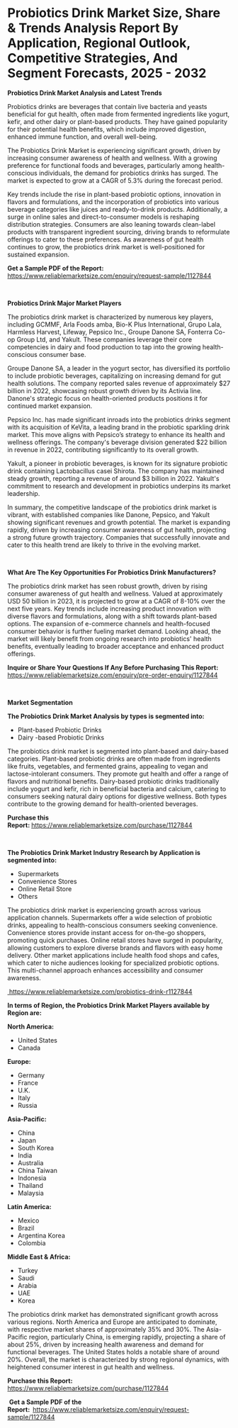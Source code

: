 <p><h1>Probiotics Drink Market Size, Share & Trends Analysis Report By Application, Regional Outlook, Competitive Strategies, And Segment Forecasts, 2025 - 2032</h1></p><p><strong>Probiotics Drink Market Analysis and Latest Trends</strong></p>
<p><p>Probiotics drinks are beverages that contain live bacteria and yeasts beneficial for gut health, often made from fermented ingredients like yogurt, kefir, and other dairy or plant-based products. They have gained popularity for their potential health benefits, which include improved digestion, enhanced immune function, and overall well-being.</p><p>The Probiotics Drink Market is experiencing significant growth, driven by increasing consumer awareness of health and wellness. With a growing preference for functional foods and beverages, particularly among health-conscious individuals, the demand for probiotics drinks has surged. The market is expected to grow at a CAGR of 5.3% during the forecast period. </p><p>Key trends include the rise in plant-based probiotic options, innovation in flavors and formulations, and the incorporation of probiotics into various beverage categories like juices and ready-to-drink products. Additionally, a surge in online sales and direct-to-consumer models is reshaping distribution strategies. Consumers are also leaning towards clean-label products with transparent ingredient sourcing, driving brands to reformulate offerings to cater to these preferences. As awareness of gut health continues to grow, the probiotics drink market is well-positioned for sustained expansion.</p></p>
<p><strong>Get a Sample PDF of the Report:&nbsp;</strong> <a href="https://www.reliablemarketsize.com/enquiry/request-sample/1127844?utm_campaign=3212&utm_medium=2&utm_source=Github&utm_content=ia&utm_term=17042025&utm_id=probiotics-drink">https://www.reliablemarketsize.com/enquiry/request-sample/1127844</a></p>
<p>&nbsp;</p>
<p><strong>Probiotics Drink Major Market Players</strong></p>
<p><p>The probiotics drink market is characterized by numerous key players, including GCMMF, Arla Foods amba, Bio-K Plus International, Grupo Lala, Harmless Harvest, Lifeway, Pepsico Inc., Groupe Danone SA, Fonterra Co-op Group Ltd, and Yakult. These companies leverage their core competencies in dairy and food production to tap into the growing health-conscious consumer base.</p><p>Groupe Danone SA, a leader in the yogurt sector, has diversified its portfolio to include probiotic beverages, capitalizing on increasing demand for gut health solutions. The company reported sales revenue of approximately $27 billion in 2022, showcasing robust growth driven by its Activia line. Danone's strategic focus on health-oriented products positions it for continued market expansion.</p><p>Pepsico Inc. has made significant inroads into the probiotics drinks segment with its acquisition of KeVita, a leading brand in the probiotic sparkling drink market. This move aligns with Pepsico’s strategy to enhance its health and wellness offerings. The company's beverage division generated $22 billion in revenue in 2022, contributing significantly to its overall growth.</p><p>Yakult, a pioneer in probiotic beverages, is known for its signature probiotic drink containing Lactobacillus casei Shirota. The company has maintained steady growth, reporting a revenue of around $3 billion in 2022. Yakult's commitment to research and development in probiotics underpins its market leadership.</p><p>In summary, the competitive landscape of the probiotics drink market is vibrant, with established companies like Danone, Pepsico, and Yakult showing significant revenues and growth potential. The market is expanding rapidly, driven by increasing consumer awareness of gut health, projecting a strong future growth trajectory. Companies that successfully innovate and cater to this health trend are likely to thrive in the evolving market.</p></p>
<p>&nbsp;</p>
<p><strong>What Are The Key Opportunities For Probiotics Drink Manufacturers?</strong></p>
<p><p>The probiotics drink market has seen robust growth, driven by rising consumer awareness of gut health and wellness. Valued at approximately USD 50 billion in 2023, it is projected to grow at a CAGR of 8-10% over the next five years. Key trends include increasing product innovation with diverse flavors and formulations, along with a shift towards plant-based options. The expansion of e-commerce channels and health-focused consumer behavior is further fueling market demand. Looking ahead, the market will likely benefit from ongoing research into probiotics' health benefits, eventually leading to broader acceptance and enhanced product offerings.</p></p>
<p><strong>Inquire or Share Your Questions If Any Before Purchasing This Report:</strong> <a href="https://www.reliablemarketsize.com/enquiry/pre-order-enquiry/1127844?utm_campaign=3212&utm_medium=2&utm_source=Github&utm_content=ia&utm_term=17042025&utm_id=probiotics-drink">https://www.reliablemarketsize.com/enquiry/pre-order-enquiry/1127844</a></p>
<p>&nbsp;</p>
<p><strong>Market Segmentation</strong></p>
<p><strong>The Probiotics Drink Market Analysis by types is segmented into:</strong></p>
<p><ul><li>Plant-based Probiotic Drinks</li><li>Dairy -based Probiotic Drinks</li></ul></p>
<p><p>The probiotics drink market is segmented into plant-based and dairy-based categories. Plant-based probiotic drinks are often made from ingredients like fruits, vegetables, and fermented grains, appealing to vegan and lactose-intolerant consumers. They promote gut health and offer a range of flavors and nutritional benefits. Dairy-based probiotic drinks traditionally include yogurt and kefir, rich in beneficial bacteria and calcium, catering to consumers seeking natural dairy options for digestive wellness. Both types contribute to the growing demand for health-oriented beverages.</p></p>
<p><strong>Purchase this Report:&nbsp;</strong><a href="https://www.reliablemarketsize.com/purchase/1127844?utm_campaign=3212&utm_medium=2&utm_source=Github&utm_content=ia&utm_term=17042025&utm_id=probiotics-drink">https://www.reliablemarketsize.com/purchase/1127844</a></p>
<p>&nbsp;</p>
<p><strong>The Probiotics Drink Market Industry Research by Application is segmented into:</strong></p>
<p><ul><li>Supermarkets</li><li>Convenience Stores</li><li>Online Retail Store</li><li>Others</li></ul></p>
<p><p>The probiotics drink market is experiencing growth across various application channels. Supermarkets offer a wide selection of probiotic drinks, appealing to health-conscious consumers seeking convenience. Convenience stores provide instant access for on-the-go shoppers, promoting quick purchases. Online retail stores have surged in popularity, allowing customers to explore diverse brands and flavors with easy home delivery. Other market applications include health food shops and cafes, which cater to niche audiences looking for specialized probiotic options. This multi-channel approach enhances accessibility and consumer awareness.</p></p>
<p><a href="https://www.reliablemarketsize.com/probiotics-drink-r1127844?utm_campaign=3212&utm_medium=2&utm_source=Github&utm_content=ia&utm_term=17042025&utm_id=probiotics-drink">&nbsp;https://www.reliablemarketsize.com/probiotics-drink-r1127844</a></p>
<p><strong>In terms of Region, the Probiotics Drink Market Players available by Region are:</strong></p>
<p>
    <p> <strong> North America: </strong>
        <ul>
            <li>United States</li>
            <li>Canada</li>
        </ul>
        </p> 
    <p> <strong> Europe: </strong>
        <ul>
            <li>Germany</li>
            <li>France</li>
            <li>U.K.</li>
            <li>Italy</li>
            <li>Russia</li>
        </ul>
        </p> 
    <p> <strong> Asia-Pacific: </strong>
        <ul>
            <li>China</li>
            <li>Japan</li>
            <li>South Korea</li>
            <li>India</li>
            <li>Australia</li>
            <li>China Taiwan</li>
            <li>Indonesia</li>
            <li>Thailand</li>
            <li>Malaysia</li>
        </ul>
        </p> 
    <p> <strong> Latin America: </strong>
        <ul>
            <li>Mexico</li>
            <li>Brazil</li>
            <li>Argentina Korea</li>
            <li>Colombia</li>
        </ul>
        </p> 
    <p> <strong> Middle East & Africa: </strong>
        <ul>
            <li>Turkey</li>
            <li>Saudi</li>
            <li>Arabia</li>
            <li>UAE</li>
            <li>Korea</li>
        </ul>
    </p>
    </p>
<p><p>The probiotics drink market has demonstrated significant growth across various regions. North America and Europe are anticipated to dominate, with respective market shares of approximately 35% and 30%. The Asia-Pacific region, particularly China, is emerging rapidly, projecting a share of about 25%, driven by increasing health awareness and demand for functional beverages. The United States holds a notable share of around 20%. Overall, the market is characterized by strong regional dynamics, with heightened consumer interest in gut health and wellness.</p></p>
<p><strong>Purchase this Report: </strong><a href="https://www.reliablemarketsize.com/purchase/1127844?utm_campaign=3212&utm_medium=2&utm_source=Github&utm_content=ia&utm_term=17042025&utm_id=probiotics-drink">https://www.reliablemarketsize.com/purchase/1127844</a></p>
<p>&nbsp;<strong>Get a Sample PDF of the Report:&nbsp;&nbsp;</strong><a href="https://www.reliablemarketsize.com/enquiry/request-sample/1127844?utm_campaign=3212&utm_medium=2&utm_source=Github&utm_content=ia&utm_term=17042025&utm_id=probiotics-drink">https://www.reliablemarketsize.com/enquiry/request-sample/1127844</a></p>
<p><strong></strong></p>
<p><p></p><p></p><p></p></p>